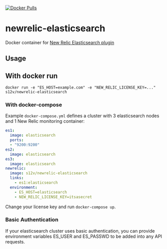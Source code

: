 [![Docker Pulls](https://img.shields.io/docker/pulls/s12v/newrelic-elasticsearch.svg?maxAge=2592000)](https://hub.docker.com/r/s12v/newrelic-elasticsearch/)

# newrelic-elasticsearch

Docker container for [New Relic Elasticsearch plugin](https://github.com/s12v/newrelic-elasticsearch)


## Usage

## With docker run
```
docker run -e "ES_HOST=example.com" -e "NEW_RELIC_LICENSE_KEY=..." s12v/newrelic-elasticsearch
```

### With docker-compose

Example `docker-compose.yml` defines a cluster with 3 elasticsearch nodes and 1 New Relic monitoring container:

```yml
es1:
  image: elasticsearch
  ports:
  - "9200:9200"
es2:
  image: elasticsearch
es3:
  image: elasticsearch
newrelic:
  image: s12v/newrelic-elasticsearch
  links:
    - es1:elasticsearch
  environment:
    - ES_HOST=elasticsearch
    - NEW_RELIC_LICENSE_KEY=itsasecret
```

Change your license key and run `docker-compose up`.


### Basic Authentication

If your elasticsearch cluster uses basic authentication, you can provide environment variables ES_USER and ES_PASSWD to be added into any API requests.
